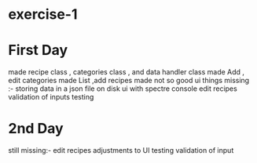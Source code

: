 # exercise-1
 
# First Day
made recipe class , categories class , and data handler class
made Add , edit categories 
made List ,add recipes 
made not so good ui
things missing :-
storing data in a json file on disk 
ui with spectre console 
edit recipes
validation of inputs
testing
# 2nd Day
still missing:-
edit recipes
adjustments to UI
testing 
validation of input